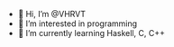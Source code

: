 - 👋 Hi, I’m @VHRVT
- 👀 I’m interested in programming
- 🌱 I’m currently learning Haskell, C, C++

<!---
VHRVT/VHRVT is a ✨ special ✨ repository because its `README.md` (this file) appears on your GitHub profile.
You can click the Preview link to take a look at your changes.
--->
